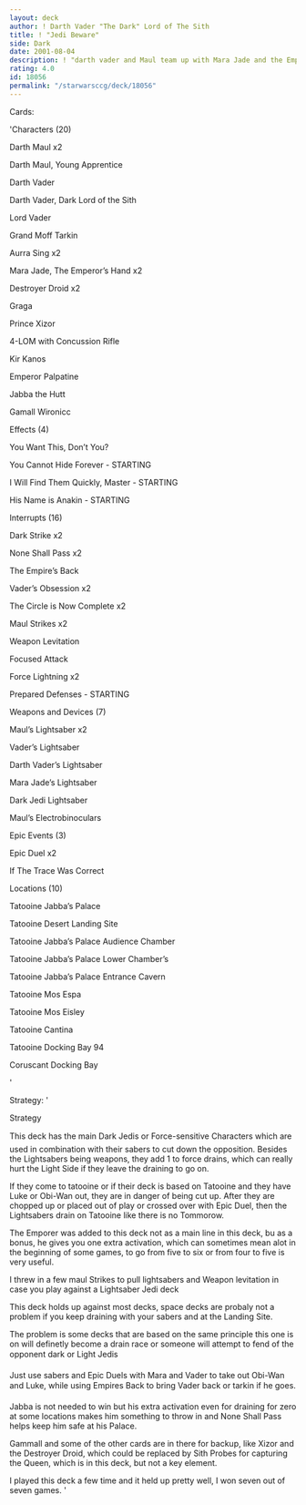 ```yaml
---
layout: deck
author: ! Darth Vader "The Dark" Lord of The Sith
title: ! "Jedi Beware"
side: Dark
date: 2001-08-04
description: ! "darth vader and Maul team up with Mara Jade and the Emporer by zapping, cutting and drainng in this deck."
rating: 4.0
id: 18056
permalink: "/starwarsccg/deck/18056"
---
```

Cards: 

'Characters (20)


Darth Maul x2

Darth Maul, Young Apprentice

Darth Vader

Darth Vader, Dark Lord of the Sith

Lord Vader

Grand Moff Tarkin

Aurra Sing x2

Mara Jade, The Emperor’s Hand x2

Destroyer Droid x2

Graga

Prince Xizor

4-LOM with Concussion Rifle

Kir Kanos

Emperor Palpatine

Jabba the Hutt

Gamall Wironicc


Effects (4)


You Want This, Don’t You?

You Cannot Hide Forever - STARTING

I Will Find Them Quickly, Master - STARTING

His Name is Anakin - STARTING


Interrupts (16)


Dark Strike x2

None Shall Pass x2

The Empire’s Back

Vader’s Obsession x2

The Circle is Now Complete x2

Maul Strikes x2

Weapon Levitation

Focused Attack

Force Lightning x2

Prepared Defenses - STARTING


Weapons and Devices (7)


Maul’s Lightsaber x2

Vader’s Lightsaber

Darth Vader’s Lightsaber

Mara Jade’s Lightsaber

Dark Jedi Lightsaber

Maul’s Electrobinoculars


Epic Events (3)


Epic Duel x2

If The Trace Was Correct


Locations (10)


Tatooine Jabba’s Palace

Tatooine Desert Landing Site

Tatooine Jabba’s Palace Audience Chamber

Tatooine Jabba’s Palace Lower Chamber’s

Tatooine Jabba’s Palace Entrance Cavern

Tatooine Mos Espa

Tatooine Mos Eisley

Tatooine Cantina

Tatooine Docking Bay 94

Coruscant Docking Bay

'

Strategy: '

Strategy


This deck has the main Dark Jedis or Force-sensitive Characters which are used in combination with their sabers to cut down the opposition. Besides the Lightsabers being weapons, they add 1 to force drains, which can really hurt the Light Side if they leave the draining to go on.


If they come to tatooine or if their deck is based on Tatooine and they have Luke or Obi-Wan out, they are in danger of being cut up. After they are chopped up or placed out of play or crossed over with Epic Duel, then the Lightsabers drain on Tatooine like there is no Tommorow.


The Emporer was added to this deck not as a main line in this deck, bu as a bonus, he gives you one extra activation, which can sometimes mean alot in the beginning of some games, to go from five to six or from four to five is very useful.


I threw in a few maul Strikes to pull lightsabers and Weapon levitation in case you play against a Lightsaber Jedi deck 


This deck holds up against most decks, space decks are probaly not a problem if you keep draining with your sabers and at the Landing Site.


The problem is some decks that are based on the same principle this one is on will definetly become a drain race or someone will attempt to fend of the opponent dark or Light Jedis


Just use sabers and Epic Duels with Mara and Vader to take out Obi-Wan and Luke, while using Empires Back to bring Vader back or tarkin if he goes.


Jabba is not needed to win but his extra activation even for draining for zero at some locations makes him something to throw in and None Shall Pass helps keep him safe at his Palace.


Gammall and some of the other cards are in there for backup, like Xizor and the Destroyer Droid, which could be replaced by Sith Probes for capturing the Queen, which is in this deck, but not a key element.


I played this deck a few time and it held up pretty well, I won seven out of seven games.  '
